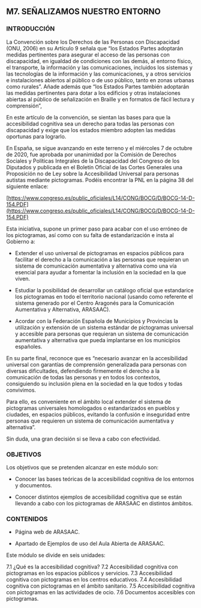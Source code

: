 ## M7. SEÑALIZAMOS NUESTRO ENTORNO


### INTRODUCCIÓN

La Convención sobre los Derechos de las Personas con Discapacidad (ONU, 2006) en su Artículo 9 señala que “los Estados Partes adoptarán medidas pertinentes para asegurar el acceso de las personas con discapacidad, en igualdad de condiciones con las demás, al entorno físico, el transporte, la información y las comunicaciones, incluidos los sistemas y las tecnologías de la información y las comunicaciones, y a otros servicios e instalaciones abiertos al público o de uso público, tanto en zonas urbanas como rurales”. Añade además que “los Estados Partes también adoptarán las medidas pertinentes para dotar a los edificios y otras instalaciones abiertas al público de señalización en Braille y en formatos de fácil lectura y comprensión”,

En este artículo de la convención, se sientan las bases para que la accesibilidad cognitiva sea un derecho para todas las personas con discapacidad y exige que los estados miembro adopten las medidas oportunas para lograrlo.

En España, se sigue avanzando en este terreno y el miércoles 7 de octubre de 2020, fue aprobada por unanimidad por la Comisión de Derechos Sociales y Políticas Integrales de la Discapacidad del Congreso de los Diputados y publicada en el Boletín Oficial de las Cortes Generales una Proposición no de Ley sobre la Accesibilidad Universal para personas autistas mediante pictogramas. Podéis encontrar la PNL en la página 38 del siguiente enlace:

[https://www.congreso.es/public_oficiales/L14/CONG/BOCG/D/BOCG-14-D-154.PDF](https://www.congreso.es/public_oficiales/L14/CONG/BOCG/D/BOCG-14-D-154.PDF)

Esta iniciativa, supone un primer paso para acabar con el uso erróneo de los pictogramas, así como con su falta de estandarización e insta al Gobierno a:

-   Extender el uso universal de pictogramas en espacios públicos para facilitar el derecho a la comunicación a las personas que requieran un sistema de comunicación aumentativa y alternativa como una vía esencial para ayudar a fomentar la inclusión en la sociedad en la que viven.
    
-   Estudiar la posibilidad de desarrollar un catálogo oficial que estandarice los pictogramas en todo el territorio nacional (usando como referente el sistema generado por el Centro Aragonés para la Comunicación Aumentativa y Alternativa, ARASAAC).
    
-   Acordar con la Federación Española de Municipios y Provincias la utilización y extensión de un sistema estándar de pictogramas universal y accesible para personas que requieran un sistema de comunicación aumentativa y alternativa que pueda implantarse en los municipios españoles.
    
En su parte final, reconoce que es “necesario avanzar en la accesibilidad universal con garantías de comprensión generalizada para personas con diversas dificultades, defendiendo firmemente el derecho a la comunicación de todas las personas y en todos los contextos, consiguiendo su inclusión plena en la sociedad en la que todos y todas convivimos.

Para ello, es conveniente en el ámbito local extender el sistema de pictogramas universales homologados o estandarizados en pueblos y ciudades, en espacios públicos, evitando la confusión e inseguridad entre personas que requieren un sistema de comunicación aumentativa y alternativa”.

Sin duda, una gran decisión si se lleva a cabo con efectividad.

### OBJETIVOS

Los objetivos que se pretenden alcanzar en este módulo son:

-   Conocer las bases teóricas de la accesibilidad cognitiva de los entornos y documentos.
    
-   Conocer distintos ejemplos de accesibilidad cognitiva que se están llevando a cabo con los pictogramas de ARASAAC en distintos ámbitos.

### CONTENIDOS

-   Página web de ARASAAC.
    
-   Apartado de Ejemplos de uso del Aula Abierta de ARASAAC.
    
Este módulo se divide en seis unidades:

7.1 ¿Qué es la accesibilidad cognitiva?
7.2 Accesibilidad cognitiva con pictogramas en los espacios públicos y servicios.
7.3 Accesibilidad cognitiva con pictogramas en los centros educativos.
7.4 Accesibilidad cognitiva con pictogramas en el ámbito sanitario.
7.5 Accesibilidad cognitiva con pictogramas en las actividades de ocio.
7.6 Documentos accesibles con pictogramas.
<!--stackedit_data:
eyJoaXN0b3J5IjpbMTYyMDEzNzQzOSwxNjI1MTgwOTg0LDczMD
k5ODExNl19
-->